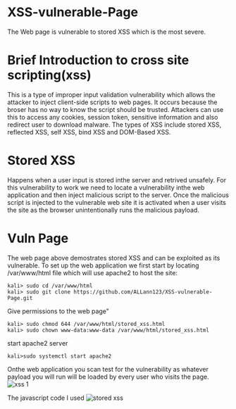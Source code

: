# XSS-vulnerable-Page
The Web page is vulnerable to stored XSS which is the most severe.

# Brief Introduction to cross site scripting(xss)
This is a type of improper input validation vulnerability which allows the attacker to inject client-side scripts to web pages. It occurs because the broser has no way to know the script should be trusted. Attackers can use this to access any cookies, session token, sensitive information and also redirect user to download malware.
The types of XSS include stored XSS, reflected XSS, self XSS, bind XSS and DOM-Based XSS.

# Stored XSS
Happens when a user input is stored inthe server and retrived unsafely. For this vulnerability to work we need to locate a vulnerability inthe web application and then inject malicious script to the server. Once the malicious script is injected to the vulnerable web site it is activated when a user visits the site as the browser unintentionally runs the malicious payload.

# Vuln Page
The web page above demostrates stored XSS and can be exploited as its vulnerable.
To set up the web application we first start by locating /var/www/html file which will use apache2 to host the site:

    kali> sudo cd /var/www/html
    kali> sudo git clone https://github.com/ALLann123/XSS-vulnerable-Page.git

Give permissions to the web page"
    
    kali> sudo chmod 644 /var/www/html/stored_xss.html
    kali> sudo chown www-data:www-data /var/www/html/stored_xss.html
start apache2 server

    kali>sudo systemctl start apache2

Onthe web application you scan test for the vulnerability as whatever payload you will run will be loaded by every user who visits the page.
![xss 1](https://github.com/user-attachments/assets/22e29e8e-3ee1-4d9a-8c61-e57427572315)

The javascript code I used <script>prompt()</script>
![stored xss](https://github.com/user-attachments/assets/717b5b98-c47e-4c9d-b038-9f91420af172)


    
